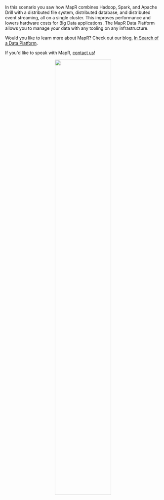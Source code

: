 In this scenario you saw how MapR combines Hadoop, Spark, and Apache Drill with a distributed file system, distributed database, and distributed event streaming, all on a single cluster. This improves performance and lowers hardware costs for Big Data applications. The MapR Data Platform allows you to manage your data with any tooling on any infrastructure. 

Would you like to learn more about MapR? Check out our blog, [In Search of a Data Platform](https://mapr.com/blog/in-search-of-a-data-platform/).

If you'd like to speak with MapR, [contact us](https://mapr.com/company/contact-mapr/#contact-us)!

<center>
	<a href=https://mapr.com/docs/61/MapROverview/c_overview_intro.html><img src="https://github.com/iandow/katacoda-scenarios/blob/master/mapr-intro/assets/Data-Platform-Chart.png?raw=true" width=60%></a>
</center>

